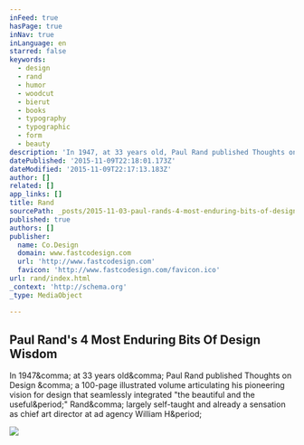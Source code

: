 ```yaml
---
inFeed: true
hasPage: true
inNav: true
inLanguage: en
starred: false
keywords:
  - design
  - rand
  - humor
  - woodcut
  - bierut
  - books
  - typography
  - typographic
  - form
  - beauty
description: 'In 1947, at 33 years old, Paul Rand published Thoughts on Design , a 100-page illustrated volume articulating his pioneering vision for design that seamlessly integrated "the beautiful and the useful." Rand, largely self-taught and already a sensation as chief art director at ad agency William H.'
datePublished: '2015-11-09T22:18:01.173Z'
dateModified: '2015-11-09T22:17:13.183Z'
author: []
related: []
app_links: []
title: Rand
sourcePath: _posts/2015-11-03-paul-rands-4-most-enduring-bits-of-design-wisdom.md
published: true
authors: []
publisher:
  name: Co.Design
  domain: www.fastcodesign.com
  url: 'http://www.fastcodesign.com'
  favicon: 'http://www.fastcodesign.com/favicon.ico'
url: rand/index.html
_context: 'http://schema.org'
_type: MediaObject

---
```

<article style=""><h1>Paul Rand's 4 Most Enduring Bits Of Design Wisdom</h1><p>In 1947&amp;comma; at 33 years old&amp;comma; Paul Rand published Thoughts on Design &amp;comma; a 100-page illustrated volume articulating his pioneering vision for design that seamlessly integrated "the beautiful and the useful&amp;period;" Rand&amp;comma; largely self-taught and already a sensation as chief art director at ad agency William H&amp;period;</p><img src="http://e.fastcompany.net/multisite_files/fastcompany/imagecache/inline-large/inline/2014/09/3035941-inline-i-2-bierut-shell.jpg" /></article>